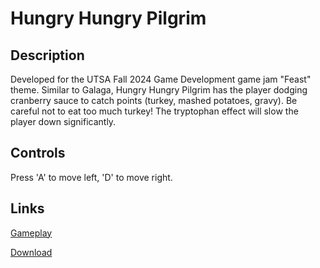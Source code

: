 # Hungry Hungry Pilgrim

## Description
Developed for the UTSA Fall 2024 Game Development game jam "Feast" theme. Similar to Galaga, Hungry Hungry Pilgrim has the player dodging cranberry sauce to catch points (turkey, mashed potatoes, gravy). Be careful not to eat too much turkey! The tryptophan effect will slow the player down significantly.

## Controls
Press 'A' to move left, 'D' to move right.

## Links
[Gameplay](https://youtu.be/v0sWwv8SF_E)

[Download](https://itchy-n-scratchy.itch.io/hungry-hungry-pilgrim)
